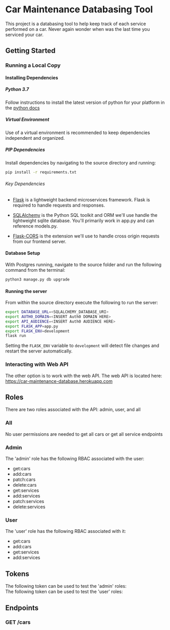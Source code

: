 # Car Maintenance Databasing Tool
This project is a databasing tool to help keep track of each service performed on a car. Never again wonder when was the last time you serviced your car.

## Getting Started 
### Running a Local Copy

#### Installing Dependencies

##### Python 3.7

Follow instructions to install the latest version of python for your platform in the [python docs](https://docs.python.org/3/using/unix.html#getting-and-installing-the-latest-version-of-python)

##### Virtual Environment

Use of a virtual environment is recommended  to keep dependencies independent and organized. 

##### PIP Dependencies

Install dependencies by navigating to the source directory and running:

```bash
pip install -r requirements.txt
```

###### Key Dependencies

- [Flask](http://flask.pocoo.org/)  is a lightweight backend microservices framework. Flask is required to handle requests and responses.

- [SQLAlchemy](https://www.sqlalchemy.org/) is the Python SQL toolkit and ORM we'll use handle the lightweight sqlite database. You'll primarily work in app.py and can reference models.py. 

- [Flask-CORS](https://flask-cors.readthedocs.io/en/latest/#) is the extension we'll use to handle cross origin requests from our frontend server. 

#### Database Setup
With Postgres running, navigate to the source folder and run the following command from the terminal:
```bash
python3 manage.py db upgrade
```

#### Running the server

From within the source directory execute the following to run the server: 

```bash
export DATABASE_URL=<SQLALCHEMY_DATABASE_URI>
export AUTH0_DOMAIN=<INSERT Auth0 DOMAIN HERE>
export API_AUDIENCE=<INSERT Auth0 AUDIENCE HERE>
export FLASK_APP=app.py
export FLASK_ENV=development
flask run
```

Setting the `FLASK_ENV` variable to `development` will detect file changes and restart the server automatically.

### Interacting with Web API 
The other option is to work with the web API. The web API is located here: https://car-maintenance-database.herokuapp.com   

## Roles
There are two roles associated with the API: admin, user, and all

### All
No user permissions are needed to get all cars or get all service endpoints

### Admin
The 'admin' role has the following RBAC associated with the user:
- get:cars
- add:cars
- patch:cars
- delete:cars
- get:services
- add:services
 - patch:services
 - delete:services

### User
The 'user' role has the following RBAC associated with it:
- get:cars 
- add:cars
- get:services
- add:services

## Tokens
The following token can be used to test the 'admin' roles:   
The following token can be used to test the 'user' roles:   

## Endpoints
### GET /cars

